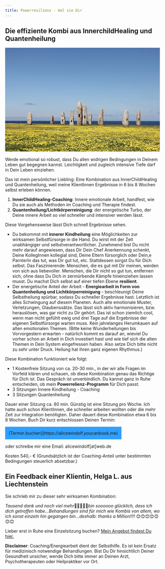 ```yaml
---
title: Powerresilienz - Hol sie Dir
---
```


## Die effiziente Kombi aus InnerchildHealing und Quantenheilung
![Monolithen](/assets/2021-04-10-Monolithen.jpg)

Werde emotional so robust, dass Du allen widrigen Bedingungen in Deinem Leben gut begegnen kannst. Leichtigkeit und zugleich intensive Tiefe darf in Dein Leben einziehen. 

Das ist mein persönlicher Liebling: Eine Kombination aus InnerChildHealing und Quantenheilung, weil meine KlientInnen Ergebnisse in 6 bis 8 Wochen selbst erleben können. 

1. **InnerChildHealing-Coaching**: Innere emotionale Arbeit, handfest, wie Du sie auch als Methoden im Coaching und Therapie findest. 
2. **Quantenheilung/Lichtkörperreinigung**: der energetische Turbo, der Deine innere Arbeit so viel schneller und intensiver werden lässt. 

Diese Vorgehensweise lässt Dich schnell Ergebnisse sehen. 
- Du bekommst mit **innerer Kindheilung** eine Möglichkeiten zur wirksamen Selbstfürsorge in die Hand. Du wirst mit der Zeit unabhängiger und selbstverantwortlicher.  Zunehmend bist Du nicht mehr darauf angewiesen, dass Dir Dein Chef Anerkennung schenkt, Deine KollegInnen kollegial sind, Deine Eltern fürsorglich oder Dein,e ParnterIn das tut, was Dir gut tut, etc. Stattdessen sorgst Du für Dich selbst. Das Faszinierende: Menschen, die es gut mit Dir meinen, werden von sich aus liebevoller. Menschen, die Dir nicht so gut tun, entfernen sich, ohne dass Du Dich in zermürbende Kämpfe hineinziehen lassen musst. Du machst Dich selbst auf einer tiefen Ebene **resilient**. 
- Der energetische Anteil der Arbeit - **Energiearbeit in Form von Quantenheilung und Lichtkörperreinigung** - beschleunigt Deine Selbstheilung spürbar, sodass Du schneller Ergebnisse hast. Letztlich ist alles Schwingung auf diesem Planeten. Auch alte emotionale Muster, Verletzungen, Glaubenssätze. Das lässt sich aktiv harmonisieren, bzw. herauslösen, was gar nicht zu Dir gehört. Das ist schon ziemlich cool, wenn man nicht gefühlt ewig und drei Tage auf die Ergebnisse der eigenen Selbstfürsorge warten muss. Kein jahrelanges Herumkauen auf alten emotionalen Themen. (Bitte keine Wunderheilungen bis Vorvorgestern erwarten - natürlich kommt es darauf an, wieviel Du vorher schon an Arbeit in Dich investiert hast und wie tief sich die alten Themen in Dein System eingefressen haben. Also setze Dich bitte nicht zu sehr unter Druck. Heilung hat ihren ganz eigenen Rhythmus.) 

Diese Kombination funktioniert wie folgt: 

- 1 Kostenfreie Sitzung von ca. 20-30 min., in der wir alle Fragen im Vorfeld klären und schauen, ob diese Kombination genau das Richtige für Dich ist. Das Gespräch ist unverbindlich. Du kannst ganz in Ruhe entscheiden, ob mein **Powerrelienz-Programm** für Dich passt. 
- 3 Sitzungen Innere Kindheilung - Coaching
- 3 Sitzungen Quantenheilung

Dauer einer Sitzung ca. 60 min. Günstig ist eine Sitzung pro Woche. Ich hatte auch schon KlientInnen, die schneller arbeiten wollten oder die mehr Zeit zur Integration benötigten. Daher dauert diese Kombination etwa 6 bis 8 Wochen. 
Buch Dir kurz entschlossen Deinen Termin:

<span style='display:inline-block;padding:12px;background:#30A0ff'>
[Termin buchen](https://alicewindolf.youcanbook.me)
</span>

oder schreibe mir eine Email: alicewindolf[at]web.de 

Kosten 540,- € (Grundsätzlich ist der Coaching-Anteil unter bestimmten Bedingungen steuerlich absetzbar.)

## Ein Feedback einer Klientin, Helga L. aus Liechtenstein 
Sie schrieb mir zu dieser sehr wirksamen Kombination: 

*Tausend dank und noch viel mehr*🙏🙏🙏🙏🙏*bin soooooo glücklich, dass ich dich getroffen habe...Behandlungen sind für mich wie Kombis von allem, wo ich sonst einzeln hin gegangen bin...deshalb: thanks a Million!!!!* 😊😊😊😊😊😊😊

Lieber erst in Ruhe eine Einzelsitzung buchen? [Mein Angebot findest Du hier.](/2021/03/19/Einzelsitzungen.html) 

**Disclaimer**: Coaching/Energiearbeit dient der Selbsthilfe. Es ist kein Ersatz für medizinisch notwendige Behandlungen. Bist Du Dir hinsichtlich Deiner Gesundheit unsicher, wende Dich bitte immer an Deinen Arzt, Psychotherapeuten oder Heilpraktiker vor Ort. 







